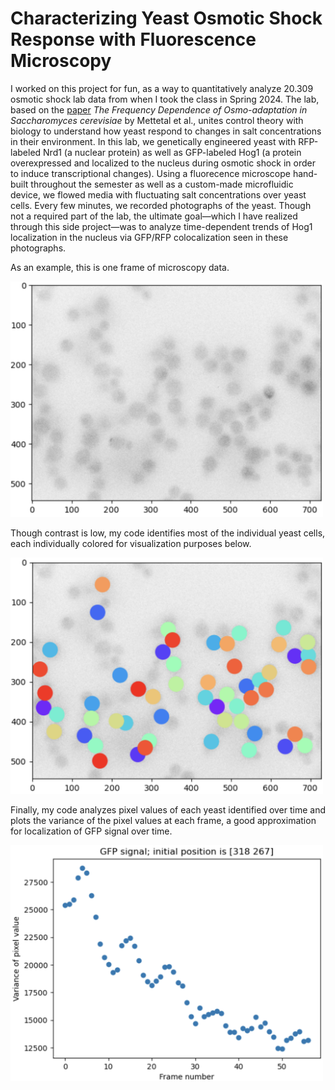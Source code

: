 # Characterizing Yeast Osmotic Shock Response with Fluorescence Microscopy 

I worked on this project for fun, as a way to quantitatively analyze 20.309 osmotic shock lab data from when I took the class in Spring 
2024. The lab, based on the <a 
href="https://www.ncbi.nlm.nih.gov/pmc/articles/PMC2916730/" target="_blank">paper</a> 
<em>The Frequency 
Dependence of Osmo-adaptation in Saccharomyces cerevisiae</em> by Mettetal 
et al., unites control theory with biology to understand how yeast respond 
to changes in salt concentrations in their environment. In this lab, we 
genetically engineered yeast with RFP-labeled Nrd1 (a nuclear protein) as 
well as GFP-labeled Hog1 (a protein overexpressed and localized to 
the nucleus during osmotic shock in order to induce transcriptional 
changes). Using a fluorecence microscope hand-built throughout the 
semester as well as a custom-made microfluidic device, we flowed media 
with fluctuating salt concentrations over yeast cells. Every few minutes, 
we recorded photographs of the yeast. Though not a required part of the 
lab, the ultimate goal—which I have realized through this side project—was to analyze time-dependent trends of Hog1 localization in the nucleus 
via GFP/RFP colocalization seen in these photographs.

As an example, this is one frame of microscopy data. 

<img src='https://github.com/katie-sp/yeast/blob/main/raw.png' width=500vw>

Though contrast is low, my code identifies most of the individual yeast cells, each individually colored for visualization purposes below.

<img src='https://github.com/katie-sp/yeast/blob/main/clusters.png' width=500vw>

Finally, my code analyzes pixel values of each yeast identified over time and plots the variance of the pixel values at each frame, a good approximation for localization of GFP signal over time.

<img src='https://github.com/katie-sp/yeast/blob/main/plot.png' width=500vw>

